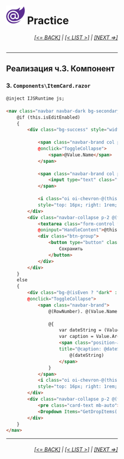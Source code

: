 <div style="width:60%; margin-left:20%;">

# <img src="./images/blazor_logo_transparent.png " width="50" /> Practice

<div style="text-align:right;">

###### [[<= BACK]](08.03.01.md) | [[< LIST >]](08.md) | [[NEXT =>]](08.03.03.md)

</div>

---

## Реализация ч.3. Компонент

### 3. `Components\ItemCard.razor`

```html
@inject IJSRuntime js;

<nav class="navbar navbar-dark bg-secondary p-0">
    @if (this.isEditEnabled)
    {
        <div class="bg-success" style="width: 100%; cursor: pointer; padding: .25rem .5rem">

            <span class="navbar-brand col pl-0" style="padding-right: 40px; @(!this.collapsed ? "display: none;": "")"
            @onclick="ToggleCollapse">
                <span>@Value.Name</span>
            </span>

            <span class="navbar-brand col pl-0" style="padding-right: 40px; @(this.collapsed ? "display: none;": "")">
                <input type="text" class="form-control" id="name" placeholder="Заголовок" @bind-value="this.name">
            </span>

            <i class="oi oi-chevron-@(this.collapsed ? "bottom" : "top") text-white position-absolute"
            style="top: 16px; right: 1rem;" @onclick="ToggleCollapse" />
        </div>
        <div class="navbar-collapse p-2 @(this.collapsed ? "collapse" : "")">
            <textarea class="form-control form-control-sm" placeholder="Подробности"
            @oninput="HandleContent">@this.content</textarea>
            <div class="btn-group">
                <button type="button" class="btn btn-primary btn-sm" @onclick="async () => await StateChanged(Value.State)">
                    Сохранить
                </button>
            </div>
        </div>
    }
    else
    {
        <div class="bg-@(isEven ? "dark" : "primary")" style="width: 100%; cursor: pointer; padding: .25rem .5rem"
        @onclick="ToggleCollapse">
            <span class="navbar-brand">
                @(RowNumber). @(Value.Name)

                @{
                    var dateString = (Value.Archived ?? Value.Created).ToString("dd.MM.yy HH:mm");
                    var caption = Value.Archived is null ? "Создано" : "Завершено";
                    <span class="position-absolute top-0 start-100 translate-middle badge rounded-pill bg-info ml-2"
                    title="@caption: @dateString">
                        @(dateString)
                    </span>
                }
            </span>
            <i class="oi oi-chevron-@(this.collapsed ? "bottom" : "top") text-white position-absolute"
            style="top: 16px; right: 1rem;" />
        </div>
        <div class="navbar-collapse p-2 @(this.collapsed ? "collapse" : "")">
            <pre class="card-text mb-auto">@(Value.Content)</pre>
            <Dropdown Items="GetDropItems()" Value="Value.State" ValueChanged="StateChanged" />
        </div>
    }
</nav>
```

---

<div style="text-align:right;">

###### [[<= BACK]](08.03.01.md) | [[< LIST >]](08.md) | [[NEXT =>]](08.03.03.md)

</div>
